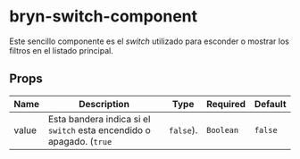 # bryn-switch-component

Este sencillo componente es el _switch_ utilizado para esconder o mostrar los filtros en el listado principal.

## Props

<!-- @vuese:bryn-switch-component:props:start -->
|Name|Description|Type|Required|Default|
|---|---|---|---|---|
|value|Esta bandera indica si el `switch` esta encendido o apagado. (`true` | `false`).|`Boolean`|`false`|true|

<!-- @vuese:bryn-switch-component:props:end -->


